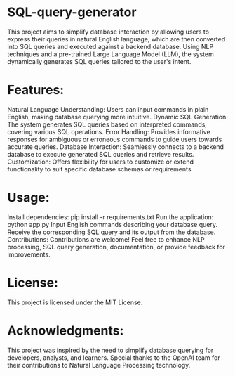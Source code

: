 # SQL-query-generator
This project aims to simplify database interaction by allowing users to express their queries in natural English language, which are then converted into SQL queries and executed against a backend database. Using NLP techniques and a pre-trained Large Language Model (LLM), the system dynamically generates SQL queries tailored to the user's intent.
# Features:
Natural Language Understanding: Users can input commands in plain English, making database querying more intuitive.
Dynamic SQL Generation: The system generates SQL queries based on interpreted commands, covering various SQL operations.
Error Handling: Provides informative responses for ambiguous or erroneous commands to guide users towards accurate queries.
Database Interaction: Seamlessly connects to a backend database to execute generated SQL queries and retrieve results.
Customization: Offers flexibility for users to customize or extend functionality to suit specific database schemas or requirements.
# Usage:
Install dependencies: pip install -r requirements.txt
Run the application: python app.py
Input English commands describing your database query.
Receive the corresponding SQL query and its output from the database.
Contributions:
Contributions are welcome! Feel free to enhance NLP processing, SQL query generation, documentation, or provide feedback for improvements.

# License:
This project is licensed under the MIT License.

# Acknowledgments:
This project was inspired by the need to simplify database querying for developers, analysts, and learners.
Special thanks to the OpenAI team for their contributions to Natural Language Processing technology.
